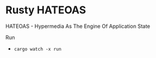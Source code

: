 # Rusty HATEOAS
HATEOAS - Hypermedia As The Engine Of Application State

Run
- `cargo watch -x run`
